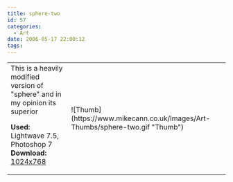 ```yaml
---
title: sphere-two
id: 57
categories:
  - Art
date: 2006-05-17 22:00:12
tags:
---
```


<table width="100%" cellspacing="0" cellpadding="0" border="0">
<tr>
<td>This is a heavily modified version of "sphere" and in my opinion its superior

<span style="font-weight: bold">Used:</span> Lightwave 7.5, Photoshop 7
<span style="font-weight: bold">Download:</span> [1024x768](https://www.mikecann.co.uk/Images/Art-Full/sphere-two.jpg)</td>
<td>![Thumb](https://www.mikecann.co.uk/Images/Art-Thumbs/sphere-two.gif "Thumb")</td>
</tr>
</table>